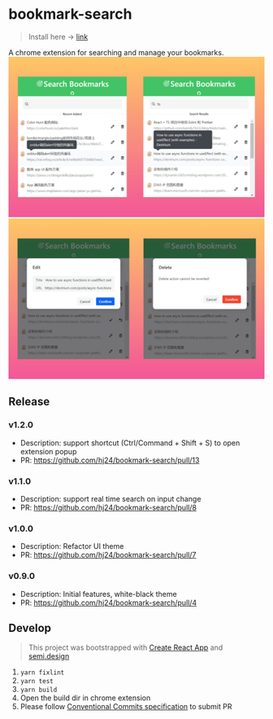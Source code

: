 # bookmark-search
> Install here -> [link](https://chrome.google.com/webstore/detail/bookmark-search/dhnahdpjgnphiglnbijfoafjdokkbclk)

A chrome extension for searching and manage your bookmarks.
![main](assests/bookmark-search-main-new.jpg)
![item](assests/bookmark-search-item-new.jpg)

## Release
### v1.2.0
- Description: support shortcut (Ctrl/Command + Shift + S) to open extension popup
- PR: https://github.com/hj24/bookmark-search/pull/13

### v1.1.0
- Description: support real time search on input change
- PR: https://github.com/hj24/bookmark-search/pull/8

### v1.0.0
- Description: Refactor UI theme
- PR: https://github.com/hj24/bookmark-search/pull/7

### v0.9.0
- Description: Initial features, white-black theme
- PR: https://github.com/hj24/bookmark-search/pull/4

## Develop
> This project was bootstrapped with [Create React App](https://github.com/facebook/create-react-app) and [semi.design](https://semi.design/zh-CN)

1. `yarn fixlint`
2. `yarn test`
3. `yarn build`
4. Open the build dir in chrome extension
5. Please follow [Conventional Commits specification](https://www.conventionalcommits.org/en/v1.0.0/) to submit PR 
